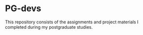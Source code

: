 # PG-devs
This repository consists of the assignments and project materials I completed during my postgraduate studies. 
